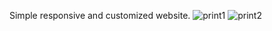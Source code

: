 Simple responsive and customized website.
![print1](https://user-images.githubusercontent.com/35502755/155015171-085dd35d-d5f8-41dd-8271-fa2d893846ff.png)
![print2](https://user-images.githubusercontent.com/35502755/155015174-e0e069fe-f157-46e7-8fad-5a0c9613d6bc.png)

